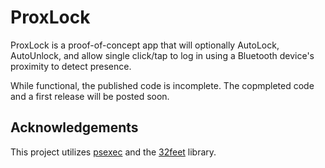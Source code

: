 # ProxLock

ProxLock is a proof-of-concept app that will optionally AutoLock, AutoUnlock, and allow single click/tap to log in using a Bluetooth device's proximity to detect presence.

While functional, the published code is incomplete. The copmpleted code and a first release will be posted soon.


## Acknowledgements

This project utilizes [psexec](https://docs.microsoft.com/en-us/sysinternals/downloads/psexec) and the [32feet](https://github.com/inthehand/32feet) library.
